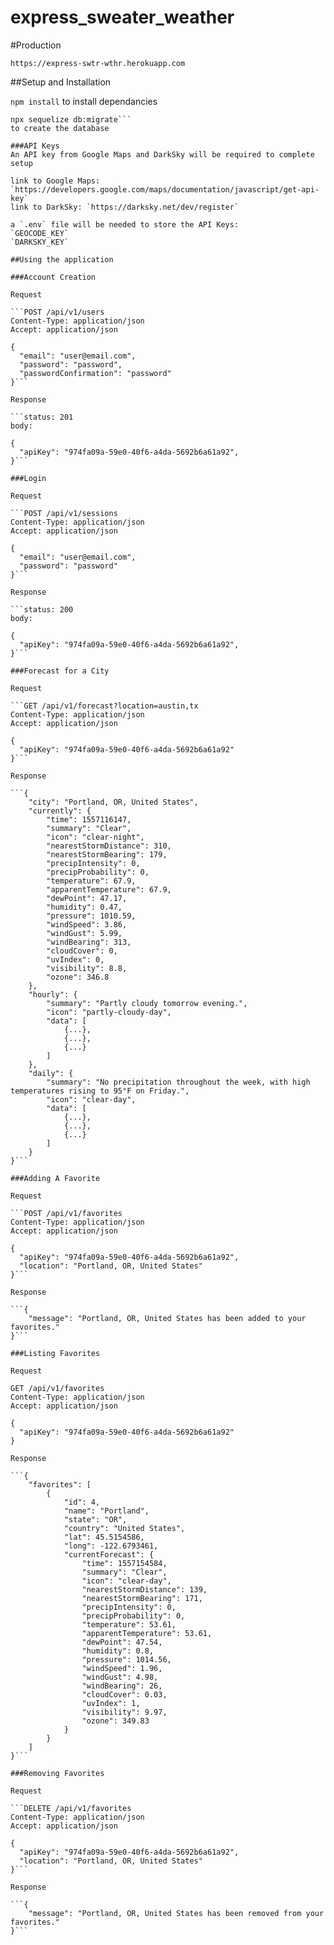 # express_sweater_weather

#Production

`https://express-swtr-wthr.herokuapp.com`

##Setup and Installation

`npm install`
to install dependancies

```npx sequelize db:create
npx sequelize db:migrate```
to create the database

###API Keys
An API key from Google Maps and DarkSky will be required to complete setup

link to Google Maps: `https://developers.google.com/maps/documentation/javascript/get-api-key`
link to DarkSky: `https://darksky.net/dev/register`

a `.env` file will be needed to store the API Keys:
`GEOCODE_KEY`
`DARKSKY_KEY`

##Using the application

###Account Creation

Request

```POST /api/v1/users
Content-Type: application/json
Accept: application/json

{
  "email": "user@email.com",
  "password": "password",
  "passwordConfirmation": "password"
}```

Response

```status: 201
body:

{
  "apiKey": "974fa09a-59e0-40f6-a4da-5692b6a61a92",
}```

###Login

Request

```POST /api/v1/sessions
Content-Type: application/json
Accept: application/json

{
  "email": "user@email.com",
  "password": "password"
}```

Response

```status: 200
body:

{
  "apiKey": "974fa09a-59e0-40f6-a4da-5692b6a61a92",
}```

###Forecast for a City

Request

```GET /api/v1/forecast?location=austin,tx
Content-Type: application/json
Accept: application/json

{
  "apiKey": "974fa09a-59e0-40f6-a4da-5692b6a61a92"
}```

Response

```{
    "city": "Portland, OR, United States",
    "currently": {
        "time": 1557116147,
        "summary": "Clear",
        "icon": "clear-night",
        "nearestStormDistance": 310,
        "nearestStormBearing": 179,
        "precipIntensity": 0,
        "precipProbability": 0,
        "temperature": 67.9,
        "apparentTemperature": 67.9,
        "dewPoint": 47.17,
        "humidity": 0.47,
        "pressure": 1010.59,
        "windSpeed": 3.86,
        "windGust": 5.99,
        "windBearing": 313,
        "cloudCover": 0,
        "uvIndex": 0,
        "visibility": 8.8,
        "ozone": 346.8
    },
    "hourly": {
        "summary": "Partly cloudy tomorrow evening.",
        "icon": "partly-cloudy-day",
        "data": [
            {...},
            {...},
            {...}   
        ]
    },
    "daily": {
        "summary": "No precipitation throughout the week, with high temperatures rising to 95°F on Friday.",
        "icon": "clear-day",
        "data": [
            {...},
            {...},
            {...}
        ]
    }
}```

###Adding A Favorite

Request

```POST /api/v1/favorites
Content-Type: application/json
Accept: application/json

{
  "apiKey": "974fa09a-59e0-40f6-a4da-5692b6a61a92",
  "location": "Portland, OR, United States"
}```

Response

```{
    "message": "Portland, OR, United States has been added to your favorites."
}```

###Listing Favorites

Request

GET /api/v1/favorites
Content-Type: application/json
Accept: application/json

{
  "apiKey": "974fa09a-59e0-40f6-a4da-5692b6a61a92"
}

Response

```{
    "favorites": [
        {
            "id": 4,
            "name": "Portland",
            "state": "OR",
            "country": "United States",
            "lat": 45.5154586,
            "long": -122.6793461,
            "currentForecast": {
                "time": 1557154584,
                "summary": "Clear",
                "icon": "clear-day",
                "nearestStormDistance": 139,
                "nearestStormBearing": 171,
                "precipIntensity": 0,
                "precipProbability": 0,
                "temperature": 53.61,
                "apparentTemperature": 53.61,
                "dewPoint": 47.54,
                "humidity": 0.8,
                "pressure": 1014.56,
                "windSpeed": 1.96,
                "windGust": 4.98,
                "windBearing": 26,
                "cloudCover": 0.03,
                "uvIndex": 1,
                "visibility": 9.97,
                "ozone": 349.83
            }
        }
    ]
}```

###Removing Favorites

Request

```DELETE /api/v1/favorites
Content-Type: application/json
Accept: application/json

{
  "apiKey": "974fa09a-59e0-40f6-a4da-5692b6a61a92",
  "location": "Portland, OR, United States"
}```

Response

```{
    "message": "Portland, OR, United States has been removed from your favorites."
}```
